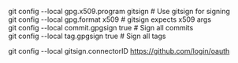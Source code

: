 git config --local gpg.x509.program gitsign # Use gitsign for signing  
git config --local gpg.format x509 # gitsign expects x509 args  
git config --local commit.gpgsign true # Sign all commits  
git config --local tag.gpgsign true # Sign all tags  
  
git config --local gitsign.connectorID https://github.com/login/oauth  
